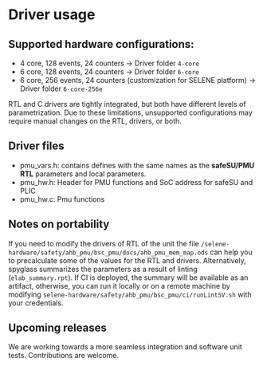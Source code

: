 Driver usage
==========

Supported hardware configurations:
---------------------------------

* 4 core, 128 events, 24 counters -> Driver folder ```4-core```
* 6 core, 128 events, 24 counters -> Driver folder ```6-core```
* 6 core, 256 events, 24 counters (customization for SELENE platform) -> Driver folder ```6-core-256e```

RTL and C drivers are tightly integrated, but both have different levels of parametrization.
Due to these limitations, unsupported configurations may require manual changes on the RTL, drivers, or both.

Driver files
-----------
* pmu_vars.h: contains defines with the same names as the **safeSU/PMU RTL** parameters and local parameters.
* pmu_hw.h: Header for PMU functions and SoC address for safeSU and PLIC
* pmu_hw.c: Pmu functions

Notes on portability
-------------------
If you need to modify the drivers of RTL of the unit the file ```/selene-hardware/safety/ahb_pmu/bsc_pmu/docs/ahb_pmu_mem_map.ods```
can help you to precalculate some of the values for the RTL and drivers. Alternatively, spyglass summarizes the parameters as a result of linting (`elab_summary.rpt`). If CI is deployed, the summary will be available as an artifact, otherwise, you can run it
locally or on a remote machine by modifying ```selene-hardware/safety/ahb_pmu/bsc_pmu/ci/runLintSV.sh``` with your credentials.

Upcoming releases
-----------------
We are working towards a more seamless integration and software unit tests. Contributions are welcome.
